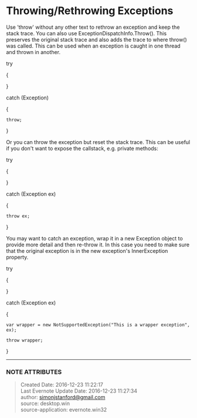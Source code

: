 # Throwing/Rethrowing Exceptions

Use 'throw' without any other text to rethrow an exception and keep the stack
trace. You can also use ExceptionDispatchInfo.Throw(). This preserves the
original stack trace and also adds the trace to where throw() was called. This
can be used when an exception is caught in one thread and thrown in another.

  

try

{

  

}

catch (Exception)

{

    throw;

}

  

Or you can throw the exception but reset the stack trace. This can be useful
if you don't want to expose the callstack, e.g. private methods:

  

try

{

  

}

catch (Exception ex)

{

    throw ex;

}

  

You may want to catch an exception, wrap it in a new Exception object to
provide more detail and then re-throw it. In this case you need to make sure
that the original exception is in the new exception's InnerException property.

  

  

try

{

  

}

catch (Exception ex)

{

    var wrapper = new NotSupportedException("This is a wrapper exception", ex);

    throw wrapper;

}

  


---
### NOTE ATTRIBUTES
>Created Date: 2016-12-23 11:22:17  
>Last Evernote Update Date: 2016-12-23 11:27:34  
>author: simonjstanford@gmail.com  
>source: desktop.win  
>source-application: evernote.win32  
<!--stackedit_data:
eyJoaXN0b3J5IjpbMzkyOTMxODA1XX0=
-->